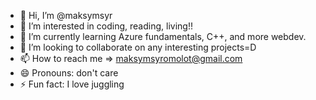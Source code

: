 - 👋 Hi, I’m @maksymsyr
- 👀 I’m interested in coding, reading, living!!
- 🌱 I’m currently learning Azure fundamentals, C++, and more webdev.
- 💞️ I’m looking to collaborate on any interesting projects=D
- 📫 How to reach me => maksymsyromolot@gmail.com
- 😄 Pronouns: don't care
- ⚡ Fun fact: I love juggling

<!---
maksymsyr/maksymsyr is a ✨ special ✨ repository because its `README.md` (this file) appears on your GitHub profile.
You can click the Preview link to take a look at your changes.
--->
